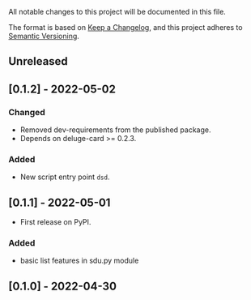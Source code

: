 
All notable changes to this project will be documented in this file.

The format is based on [Keep a Changelog](https://keepachangelog.com/en/1.0.0/),
and this project adheres to [Semantic Versioning](https://semver.org/spec/v2.0.0.html).

## Unreleased

## [0.1.2] - 2022-05-02
### Changed
- Removed dev-requirements from the published package.
- Depends on deluge-card >= 0.2.3.

### Added
- New script entry point `dsd`.

## [0.1.1] - 2022-05-01
 - First release on PyPI.
### Added

 - basic list features in sdu.py module

## [0.1.0] - 2022-04-30

